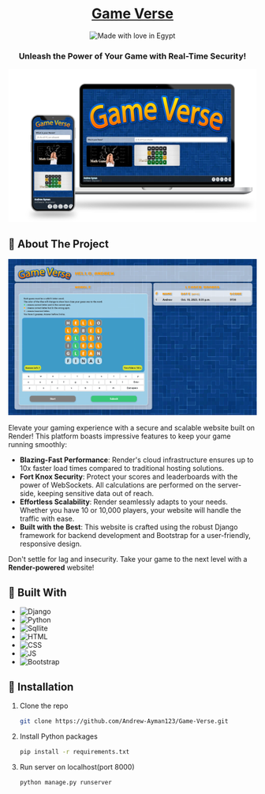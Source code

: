 <div align="center">

  <h1> <a href="https://game-verse.onrender.com/"> Game Verse </a></h1>
  <img src="https://madewithlove.now.sh/eg?heart=true" alt="Made with love in Egypt">
  <h3>  Unleash the Power of Your Game with Real-Time Security!</h3>
  
  <img src="./readme-assets/game-verse-landing.png" alt="logo" height="auto" />


</div>

## :star2: About The Project

<img src="./readme-assets/game-verse-wordle.png" alt="logo" height="auto" />

Elevate your gaming experience with a secure and scalable website built on Render! This platform boasts impressive features to keep your game running smoothly:

-   **Blazing-Fast Performance**: Render's cloud infrastructure ensures up to 10x faster load times compared to traditional hosting solutions.
-   **Fort Knox Security**: Protect your scores and leaderboards with the power of WebSockets. All calculations are performed on the server-side, keeping sensitive data out of reach.
-   **Effortless Scalability**: Render seamlessly adapts to your needs. Whether you have 10 or 10,000 players, your website will handle the traffic with ease.
-   **Built with the Best**: This website is crafted using the robust Django framework for backend development and Bootstrap for a user-friendly, responsive design.

Don't settle for lag and insecurity. Take your game to the next level with a **Render-powered** website!

## :space_invader: Built With

-   ![Django]
-   ![Python]
-   ![Sqllite]
-   ![HTML]
-   ![CSS]
-   ![JS]
-   ![Bootstrap][Bootstrap]

## :toolbox: Installation

1. Clone the repo
    ```sh
    git clone https://github.com/Andrew-Ayman123/Game-Verse.git
    ```
2. Install Python packages
    ```sh
    pip install -r requirements.txt
    ```
3. Run server on localhost(port 8000)
    ```sh
    python manage.py runserver
    ```

[Bootstrap]: https://img.shields.io/badge/Bootstrap-563D7C?style=for-the-badge&logo=bootstrap&logoColor=white
[Python]: https://img.shields.io/badge/Python-3776AB?style=for-the-badge&logo=python&logoColor=white
[HTML]: https://img.shields.io/badge/HTML5-E34F26?style=for-the-badge&logo=html5&logoColor=white
[CSS]: https://img.shields.io/badge/CSS3-1572B6?style=for-the-badge&logo=css3&logoColor=white
[JS]: https://img.shields.io/badge/JavaScript-323330?style=for-the-badge&logo=javascript&logoColor=F7DF1E
[Django]: https://img.shields.io/badge/Django-092E20?style=for-the-badge&logo=django&logoColor=white
[Sqllite]: https://img.shields.io/badge/SQLite-07405E?style=for-the-badge&logo=sqlite&logoColor=white
